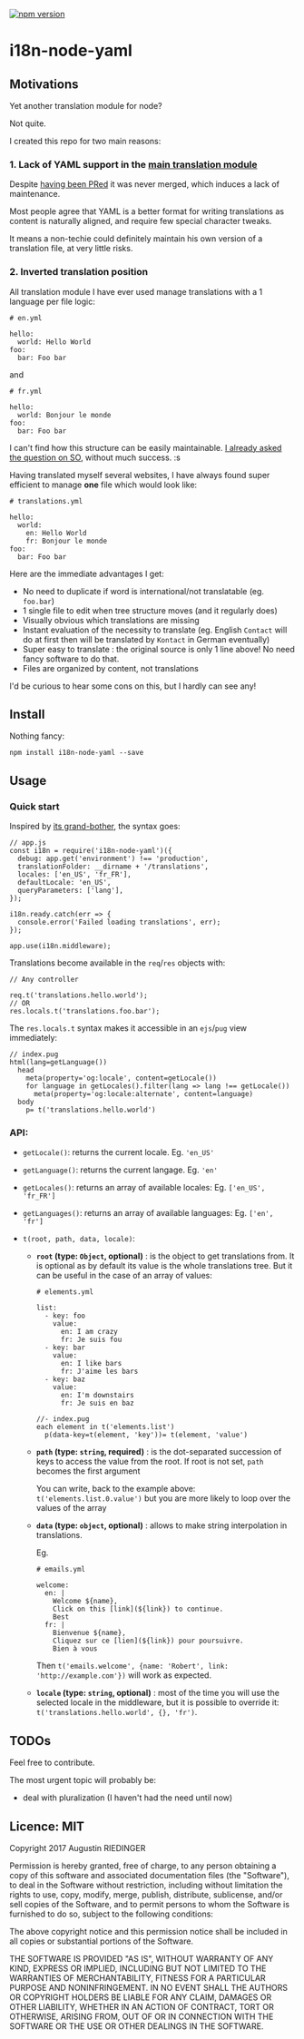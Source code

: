 [![npm version](https://badge.fury.io/js/i18n-node-yaml.svg)](https://badge.fury.io/js/i18n-node-yaml)

i18n-node-yaml
==============

## Motivations

Yet another translation module for node?

Not quite.

I created this repo for two main reasons:

### 1. Lack of YAML support in the [main translation module](https://github.com/mashpie/i18n-node)

Despite [having been PRed](https://github.com/mashpie/i18n-node/pull/79) it was never merged, which induces a lack of maintenance.

Most people agree that YAML is a better format for writing translations as content is naturally aligned, and require few special character tweaks.

It means a non-techie could definitely maintain his own version of a translation file, at very little risks.

### 2. Inverted translation position

All translation module I have ever used manage translations with a 1 language per file logic:

```
# en.yml

hello:
  world: Hello World
foo:
  bar: Foo bar
```

and

```
# fr.yml

hello:
  world: Bonjour le monde
foo:
  bar: Foo bar
```

I can't find how this structure can be easily maintainable. [I already asked the question on SO](http://stackoverflow.com/questions/25664708/rails-i18n-separate-language-key-at-the-end-of-the-tree), without much success. :s

Having translated myself several websites, I have always found super efficient to manage **one** file which would look like:

```
# translations.yml

hello:
  world:
    en: Hello World
    fr: Bonjour le monde
foo:
  bar: Foo bar
```

Here are the immediate advantages I get:
- No need to duplicate if word is international/not translatable (eg. `foo.bar`)
- 1 single file to edit when tree structure moves (and it regularly does)
- Visually obvious which translations are missing
- Instant evaluation of the necessity to translate (eg. English `Contact` will do at first then will be translated by `Kontact` in German eventually)
- Super easy to translate : the original source is only 1 line above! No need fancy software to do that.
- Files are organized by content, not translations

I'd be curious to hear some cons on this, but I hardly can see any!

## Install

Nothing fancy:

```
npm install i18n-node-yaml --save
```

## Usage

### Quick start

Inspired by [its grand-bother](https://github.com/mashpie/i18n-node), the syntax goes:

```
// app.js
const i18n = require('i18n-node-yaml')({
  debug: app.get('environment') !== 'production',
  translationFolder: __dirname + '/translations',
  locales: ['en_US', 'fr_FR'],
  defaultLocale: 'en_US',
  queryParameters: ['lang'],
});

i18n.ready.catch(err => {
  console.error('Failed loading translations', err);
});

app.use(i18n.middleware);
```

Translations become available in the `req`/`res` objects with:

```
// Any controller

req.t('translations.hello.world');
// OR
res.locals.t('translations.foo.bar');
```

The `res.locals.t` syntax makes it accessible in an `ejs`/`pug` view immediately:

```
// index.pug
html(lang=getLanguage())
  head
    meta(property='og:locale', content=getLocale())
    for language in getLocales().filter(lang => lang !== getLocale())
      meta(property='og:locale:alternate', content=language)
  body
    p= t('translations.hello.world')
```

### API:

- `getLocale()`: returns the current locale. Eg. `'en_US'`
- `getLanguage()`: returns the current langage. Eg. `'en'`
- `getLocales()`: returns an array of available locales: Eg. `['en_US', 'fr_FR']`
- `getLanguages()`: returns an array of available languages: Eg. `['en', 'fr']`
- `t(root, path, data, locale)`:

  - **`root` (type: `Object`, optional)** : is the object to get translations from. It is optional as by default its value is the whole translations tree. But it can be useful in the case of an array of values:

    ```
    # elements.yml

    list:
      - key: foo
        value:
          en: I am crazy
          fr: Je suis fou
      - key: bar
        value:
          en: I like bars
          fr: J'aime les bars
      - key: baz
        value:
          en: I'm downstairs
          fr: Je suis en baz
    ```

    ```
    //- index.pug
    each element in t('elements.list')
      p(data-key=t(element, 'key'))= t(element, 'value')
    ```

  - **`path` (type: `string`, required)** : is the dot-separated succession of keys to access the value from the root. If root is not set, `path` becomes the first argument

    You can write, back to the example above: `t('elements.list.0.value')` but you are more likely to loop over the values of the array

  - **`data` (type: `object`, optional)** : allows to make string interpolation in translations.

    Eg.

    ```
    # emails.yml

    welcome:
      en: |
        Welcome ${name},
        Click on this [link](${link}) to continue.
        Best
      fr: |
        Bienvenue ${name},
        Cliquez sur ce [lien](${link}) pour poursuivre.
        Bien à vous
    ```

    Then `t('emails.welcome', {name: 'Robert', link: 'http://example.com'})` will work as expected.

  - **`locale` (type: `string`, optional)** : most of the time you will use the selected locale in the middleware, but it is possible to override it: `t('translations.hello.world', {}, 'fr')`.

## TODOs

Feel free to contribute.

The most urgent topic will probably be:

- deal with pluralization (I haven't had the need until now)

## Licence: MIT

Copyright 2017 Augustin RIEDINGER

Permission is hereby granted, free of charge, to any person obtaining a copy of this software and associated documentation files (the "Software"), to deal in the Software without restriction, including without limitation the rights to use, copy, modify, merge, publish, distribute, sublicense, and/or sell copies of the Software, and to permit persons to whom the Software is furnished to do so, subject to the following conditions:

The above copyright notice and this permission notice shall be included in all copies or substantial portions of the Software.

THE SOFTWARE IS PROVIDED "AS IS", WITHOUT WARRANTY OF ANY KIND, EXPRESS OR IMPLIED, INCLUDING BUT NOT LIMITED TO THE WARRANTIES OF MERCHANTABILITY, FITNESS FOR A PARTICULAR PURPOSE AND NONINFRINGEMENT. IN NO EVENT SHALL THE AUTHORS OR COPYRIGHT HOLDERS BE LIABLE FOR ANY CLAIM, DAMAGES OR OTHER LIABILITY, WHETHER IN AN ACTION OF CONTRACT, TORT OR OTHERWISE, ARISING FROM, OUT OF OR IN CONNECTION WITH THE SOFTWARE OR THE USE OR OTHER DEALINGS IN THE SOFTWARE.

